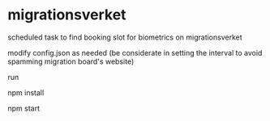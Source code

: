 # migrationsverket
scheduled task to find booking slot for biometrics on migrationsverket

modify config.json as needed (be considerate in setting the interval to avoid spamming migration board's website)

run 

npm install

npm start
